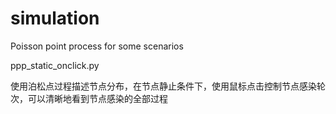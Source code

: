 # simulation
Poisson point process for some scenarios

ppp_static_onclick.py

使用泊松点过程描述节点分布，在节点静止条件下，使用鼠标点击控制节点感染轮次，可以清晰地看到节点感染的全部过程
